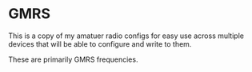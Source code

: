 # GMRS

This is a copy of my amatuer radio configs for easy use across multiple devices that will be able to configure and
write to them.

These are primarily GMRS frequencies.
